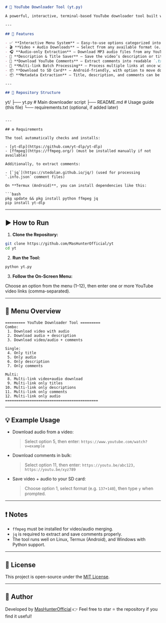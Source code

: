 
```markdown
# 🎥 YouTube Downloader Tool (yt.py)

A powerful, interactive, terminal-based YouTube downloader tool built with Python. Supports downloading videos, audios, descriptions, comments, and titles — either individually or in batch. It provides total control over the format and destination of downloads, including optional saving to SD card (Android Termux support).

---

## 🚀 Features

- ✅ **Interactive Menu System** — Easy-to-use options categorized into Combo, Single, and Multi modes.
- 🎬 **Video + Audio Downloads** — Select from any available format (e.g. 137+140).
- 🎧 **Audio-only Extraction** — Download MP3 audio files from any YouTube video.
- 📄 **Description & Title Saver** — Save the video’s description or title as a `.txt` file.
- 💬 **Download YouTube Comments** — Extract comments into readable `.txt` files using `jq`.
- 🔁 **Multi-link Batch Processing** — Process multiple links at once with a progress bar.
- 📦 **Download to SD Card** — Android-friendly, with option to move downloads to `/sdcard/Movies/`.
- 📦 **Metadata Extraction** — Title, description, and comments can be saved independently.

---

## 📁 Repository Structure

```

yt/
├── yt.py           # Main downloader script
├── README.md       # Usage guide (this file)
└── requirements.txt (optional, if added later)

````

---

## ⚙️ Requirements

The tool automatically checks and installs:

- [yt-dlp](https://github.com/yt-dlp/yt-dlp)
- [ffmpeg](https://ffmpeg.org/) (must be installed manually if not available)

Additionally, to extract comments:

- [`jq`](https://stedolan.github.io/jq/) (used for processing `.info.json` comment files)

On **Termux (Android)**, you can install dependencies like this:

```bash
pkg update && pkg install python ffmpeg jq
pip install yt-dlp
````

---

## ▶️ How to Run

1. **Clone the Repository:**

```bash
git clone https://github.com/MasHunterOfficial/yt
cd yt
```

2. **Run the Tool:**

```bash
python yt.py
```

3. **Follow the On-Screen Menu:**

Choose an option from the menu (1–12), then enter one or more YouTube video links (comma-separated).

---

## 🧠 Menu Overview

```
========= YouTube Downloader Tool =========
Combo:
 1. Download video with audio
 2. Download audio + description
 3. Download video/audio + comments

Single:
 4. Only title
 5. Only audio
 6. Only description
 7. Only comments

Multi:
 8. Multi-link video+audio download
 9. Multi-link only titles
10. Multi-link only descriptions
11. Multi-link only comments
12. Multi-link only audio
==========================================
```

---

## 💡 Example Usage

* Download audio from a video:

  > Select option 5, then enter:
  > `https://www.youtube.com/watch?v=example`

* Download comments in bulk:

  > Select option 11, then enter:
  > `https://youtu.be/abc123, https://youtu.be/xyz789`

* Save video + audio to your SD card:

  > Choose option 1, select format (e.g. `137+140`), then type `y` when prompted.

---

## ❗ Notes

* `ffmpeg` must be installed for video/audio merging.
* `jq` is required to extract and save comments properly.
* The tool runs well on Linux, Termux (Android), and Windows with Python support.

---

## 📜 License

This project is open-source under the [MIT License](LICENSE).

---

## 👤 Author

Developed by [MasHunterOfficial](https://github.com/MasHunterOfficial)
👉 Feel free to star ⭐ the repository if you find it useful!

```

